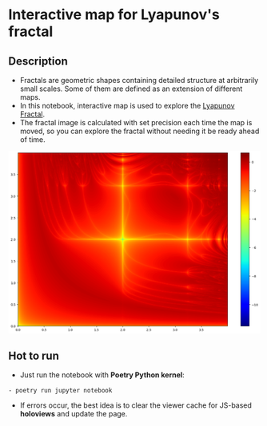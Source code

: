 # Interactive map for Lyapunov's fractal

## Description 
* Fractals are geometric shapes containing detailed structure at arbitrarily small scales. Some of them are defined as an extension of different maps.
* In this notebook, interactive map is used to explore the [Lyapunov Fractal](https://en.wikipedia.org/wiki/Lyapunov_fractal).
* The fractal image is calculated with set precision each time the map is moved, so you can explore the fractal without needing it be ready ahead of time.

<img src="https://github.com/rmnigm/py-cp3/blob/a127e9d632da4670ef6a536b1521fbae8e8f6880/fractals/fractal.png" width=700>

## Hot to run
* Just run the notebook with **Poetry Python kernel**: 
```(bash)
- poetry run jupyter notebook
```
* If errors occur, the best idea is to clear the viewer cache for JS-based **holoviews** and update the page.
